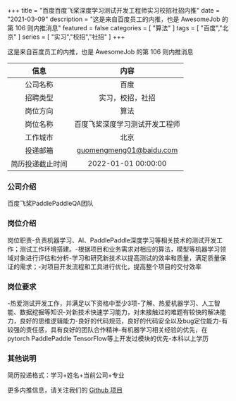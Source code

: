 +++
title = "百度百度飞桨深度学习测试开发工程师实习校招社招内推"
date = "2021-03-09"
description = "这是来自百度员工的内推，也是 AwesomeJob 的第 106 则内推消息"
featured = false
categories = [
    "算法"
]
tags = [
    "百度","北京"
]
series = [
    "实习","校招","社招"
]
+++

这是来自百度员工的内推，也是 AwesomeJob 的第 106 则内推消息
<!--more-->

| 信息 | 内容 |
| :-----:| :----: |
| 公司名称 | 百度 |
| 招聘类型 | 实习，校招，社招 |
| 岗位方向 | 算法 |
| 岗位名称 | 百度飞桨深度学习测试开发工程师 |
| 工作城市 | 北京 |
| 投递邮箱 | guomengmeng01@baidu.com |
| 简历投递截止时间 | 2022-01-01 00:00:00 |

### 公司介绍

百度飞桨PaddlePaddleQA团队

### 岗位介绍

岗位职责-负责机器学习、AI、PaddlePaddle深度学习等相关技术的测试开发工作；测试工作环境搭建。-根据项目和业务需求对相应的算法，模型等机器学习领域对象进行评估和分析-学习和研究新技术以提高测试的效率和质量，满足质量保证的需求；-对项目开发流程和工具进行优化，提高整个项目的交付效率

### 岗位要求

-热爱测试开发工作，并满足以下资格中至少3项-了解、热爱机器学习、人工智能、数据挖掘等知识-对新技术快速学习能力，对未接触过的难题有较快的解决能力，良好的思维逻辑能力-良好的代码规范，良好的代码安全以及bug定位能力-有较强的责任感，具有良好的团队合作精神-有机器学习相关经验的优先，在pytorch PaddlePaddle TensorFlow等上开发过模块的优先-本科以上学历

### 其他说明

简历投递格式：学习+姓名+当前公司+专业

更多内推信息，请关注我们的 [Github 项目](https://github.com/Dikea/AwesomeJob)

